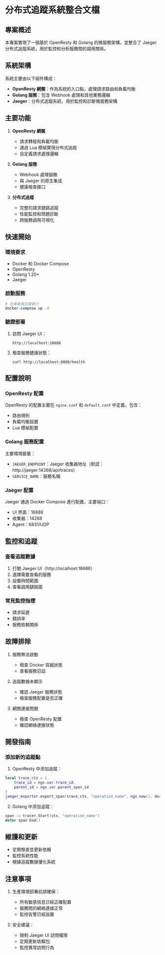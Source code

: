 # 分布式追蹤系統整合文檔

## 專案概述
本專案實現了一個基於 OpenResty 和 Golang 的微服務架構，並整合了 Jaeger 分布式追蹤系統，用於監控和分析服務間的調用關係。

## 系統架構
系統主要由以下組件構成：
- **OpenResty 網關**：作為系統的入口點，處理請求路由和負載均衡
- **Golang 服務**：包含 Webhook 處理和其他業務邏輯
- **Jaeger**：分布式追蹤系統，用於監控和診斷微服務架構

## 主要功能
1. **OpenResty 網關**
   - 請求轉發和負載均衡
   - 通過 Lua 模組實現分布式追蹤
   - 自定義請求處理邏輯

2. **Golang 服務**
   - Webhook 處理服務
   - 與 Jaeger 的原生集成
   - 健康檢查接口

3. **分布式追蹤**
   - 完整的請求鏈路追蹤
   - 性能監控和問題診斷
   - 跨服務調用可視化

## 快速開始

### 環境要求
- Docker 和 Docker Compose
- OpenResty
- Golang 1.20+
- Jaeger

### 啟動服務
```bash
# 在專案根目錄執行
docker-compose up -d
```

### 驗證部署
1. 訪問 Jaeger UI：
   ```
   http://localhost:16686
   ```

2. 檢查服務健康狀態：
   ```
   curl http://localhost:8080/health
   ```

## 配置說明

### OpenResty 配置
OpenResty 的配置主要在 `nginx.conf` 和 `default.conf` 中定義，包含：
- 路由規則
- 負載均衡設置
- Lua 模組配置

### Golang 服務配置
主要環境變量：
- `JAEGER_ENDPOINT`：Jaeger 收集器地址（默認：http://jaeger:14268/api/traces）
- `SERVICE_NAME`：服務名稱

### Jaeger 配置
Jaeger 通過 Docker Compose 進行配置，主要端口：
- UI 界面：16686
- 收集器：14268
- Agent：6831/UDP

## 監控和追蹤

### 查看追蹤數據
1. 打開 Jaeger UI（http://localhost:16686）
2. 選擇需要查看的服務
3. 設置時間範圍
4. 查看調用鏈路圖

### 常見監控指標
- 請求延遲
- 錯誤率
- 服務依賴關係

## 故障排除
1. 服務無法啟動
   - 檢查 Docker 容器狀態
   - 查看服務日誌

2. 追蹤數據未顯示
   - 確認 Jaeger 服務狀態
   - 檢查服務配置是否正確

3. 網關連接問題
   - 檢查 OpenResty 配置
   - 確認網絡連接狀態

## 開發指南

### 添加新的追蹤點
1. OpenResty 中添加追蹤：
```lua
local trace_ctx = {
    trace_id = ngx.var.trace_id,
    parent_id = ngx.var.parent_span_id
}
jaeger_exporter.export_span(trace_ctx, "operation_name", ngx.now(), duration, tags)
```

2. Golang 中添加追蹤：
```go
span := tracer.Start(ctx, "operation_name")
defer span.End()
```

## 維護和更新
- 定期檢查並更新依賴
- 監控系統性能
- 根據追蹤數據優化系統

## 注意事項
1. 生產環境部署前請確保：
   - 所有敏感信息已經正確配置
   - 服務間的網絡連接正常
   - 監控告警已經設置

2. 安全建議：
   - 限制 Jaeger UI 訪問權限
   - 定期更新依賴包
   - 監控異常訪問行為
